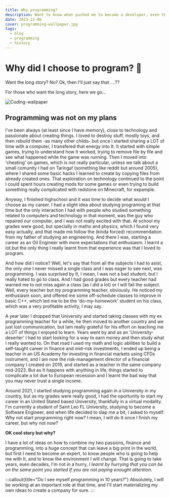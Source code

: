 ```yaml
---
title: Why programming?
description: Want to know what pushed me to become a developer, even though It wasn't on my plans?
date: 2023-12-06
cover: programming-wallpaper.jpg
tags:
  - blog
  - programming
  - history
---
```


# Why did I choose to program? 🔑

Want the long story? No? Ok, then I'll just say that ....??

For those who want the long story, here we go...

![Coding-wallpaper](/images/blog/programming-wallpaper.jpg)

## Programming was not on my plans

I've been always (at least since I have memory), close to technology and passionate about creating things. I loved to destroy stuff, mostly toys, and then rebuild them -as many other childs- but once I started sharing a LOT of time with a computer, I transfered that energy into It. It started with simple games, trying to understand how It worked, trying to remove file by file and see what happened while the game was running. Then I moved into 'cheating' on games, which is not really particular, unless we talk about a small comunity I had on Taringa! (something like reddit but around 2005), where I shared some basic hacks I learned to create by copying files from already created ones. That exploration on technology continued to the point I could spent hours creating mods for some games or even trying to build something really complicated with redstone on Minecraft, for expample.

Anyway, I finished highschool and It was time to decide what would I choose as my career. I had a slight idea about studying programing at that time but the only interaction I had with people who studied something related to computers and technology in that moment, was the guy who repaired our computer, and I was not really excited with that. At school my grades were good, but specially in maths and physics, which I found very easy actually, and that made me follow the (kinda forced) recommendation from my father of studying an engineering. And there I was, starting a career as an Oil Engineer with more expectations that enthusiasm. I learnt a lot,but the only thing I really learnt from that experience was that I loved to program.

And how did I notice? Well, let's say that from all the subjects I had to asist, the only one I never missed a single class and I was eager to see next, was programming. I was surprised by It, I mean, I was not a bad student, but I really hated to go to class. And I had good grades but every teacher had warned me to not miss again a class (as I did a lot) or I will fail the subject. Well, every teacher but my programming teacher, obviously. He noticed my enthusiasm soon, and offered me some off-schedule classes to improve in basic C++, which led me to be the 'do-my-homework' student on his class, which was a very profitable activity, I may say.

A year later I dropped that University and started taking classes with my ex programming teacher for a while, he then moved to another country and we just lost communication, but Iam really grateful for his effort on teaching me a LOT of things I enjoyed to learn. Years went by and as an 'University-deserter' I had to start looking for a way to earn money and then study what I really wanted to. On that road I used my math and logic abilities to build a self-taught career in finance and mid-risk investments, I ended up being a teacher in an US Academy for investing in financial markets using CFDs instrument, and I am now the risk-management director of a financial company I created on 2019, and started as a teacher in the same company mid-2023. But as It happens with anything in life, things started to complicate a lot due to European recession and I learnt the bad way that you may never trust a single income.

Around 2021, I started studying programming again in a University in my country, but as my grades were really good, I had the oportunity to start my career in an United Stated based University, thankfully in a virtual modality. I'm currently a student of Saint Leo FL University, studying to become a Software Engineer, and when life decided to slap me a bit, I asked to myself: Why not start programming right now? I mean, I will do It once I finish my career, but why not now?

**OK cool story but why?**

I have a lot of ideas on how to combine my two passions, finance and programming, into a huge concept that can leave a big print in the world, but first I need to become an expert, to know people who is going to help me with It, and to know the environment I will change. That is going to take years, even decades, I'm not in a hurry, _I learnt by hurrying that you can be on the same point you started If you are not paying enought attention._

:::callout{title="Do I see myself programming in 10 years?"}
Absolutely, I will be working at an important role at that time, and I'll start materializing my own ideas to create a company for sure.
:::
